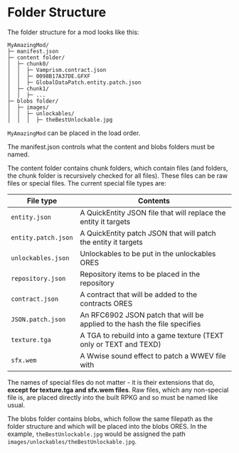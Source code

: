 # Folder Structure
The folder structure for a mod looks like this:
```
MyAmazingMod/
├─ manifest.json
├─ content folder/
│  ├─ chunk0/
│  │  ├─ Vamprism.contract.json
│  │  ├─ 0098B17A37DE.GFXF
│  │  ├─ GlobalDataPatch.entity.patch.json
│  ├─ chunk1/
│  │  ├─ ...
├─ blobs folder/
│  ├─ images/
│  │  ├─ unlockables/
│  │  │  ├─ theBestUnlockable.jpg
```
`MyAmazingMod` can be placed in the load order.

The manifest.json controls what the content and blobs folders must be named.

The content folder contains chunk folders, which contain files (and folders, the chunk folder is recursively checked for all files). These files can be raw files or special files. The current special file types are:

| **File type**         | **Contents**                                                                 |
|-----------------------|------------------------------------------------------------------------------|
| `entity.json`         | A QuickEntity JSON file that will replace the entity it targets              |
| `entity.patch.json`   | A QuickEntity patch JSON that will patch the entity it targets               |
| `unlockables.json`    | Unlockables to be put in the unlockables ORES                                |
| `repository.json`     | Repository items to be placed in the repository                              |
| `contract.json`       | A contract that will be added to the contracts ORES                          |
| `JSON.patch.json`     | An RFC6902 JSON patch that will be applied to the hash the file specifies    |
| `texture.tga`         | A TGA to rebuild into a game texture (TEXT only or TEXT and TEXD)            |
| `sfx.wem`             | A Wwise sound effect to patch a WWEV file with                               |

The names of special files do not matter - it is their extensions that do, **except for texture.tga and sfx.wem files**. Raw files, which any non-special file is, are placed directly into the built RPKG and so must be named like usual.

The blobs folder contains blobs, which follow the same filepath as the folder structure and which will be placed into the blobs ORES. In the example, `theBestUnlockable.jpg` would be assigned the path `images/unlockables/theBestUnlockable.jpg`.